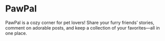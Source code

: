 # PawPal
PawPal is a cozy corner for pet lovers! Share your furry friends’ stories, comment on adorable posts, and keep a collection of your favorites—all in one place.
